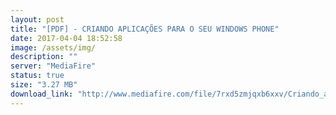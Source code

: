 ```yaml
---
layout: post
title: "[PDF] - CRIANDO APLICAÇÕES PARA O SEU WINDOWS PHONE"
date: 2017-04-04 18:52:58
image: /assets/img/
description: ""
server: "MediaFire"
status: true
size: "3.27 MB"
download_link: "http://www.mediafire.com/file/7rxd5zmjqxb6xxv/Criando_aplica%E2%94%9C%D0%B7%E2%94%9C%E2%95%A1es_para_o_seu_Windows_Phone.pdf"
---
```

